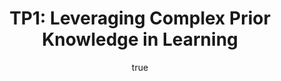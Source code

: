 ---
abstract: ''
author:
- family: Lawrence
  given: Neil D.
  gscholar: r3SJcvoAAAAJ
  institute: University of Sheffield
  twitter: lawrennd
  url: http://inverseprobability.com
categories:
- Lawrence-thematic08
day: '28'
errata: []
extras: []
group: pascal
key: Lawrence-thematic08
layout: talk
linkpdf: ftp://ftp.dcs.shef.ac.uk/home/neil/thematic.pdf
month: 1
published: 2008-01-28
section: pre
title: '<span>TP1</span>: Leveraging Complex Prior Knowledge in Learning'
venue: Hotel Golf, Bled, Slovenia
year: '2008'
---